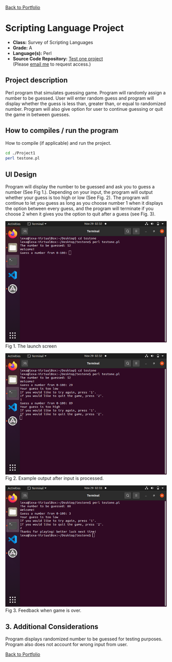 [Back to Portfolio](../../../)

Scripting Language Project
===============

-   **Class:** Survey of Scripting Languages
-   **Grade:** A
-   **Language(s):** Perl
-   **Source Code Repository:** [Test one project](https://github.com/LexaMO/ProjectsPortfolio/tree/master/Project1)  
    (Please [email me](mailto:LJMosby@csustudent.net?subject=GitHub%20Access) to request access.)

## Project description

Perl program that simulates guessing game. Program will randomly assign a number to be guessed. User will enter random guess and program will display whether the guess is less than, greater than, or equal to randomized number. Program will also give option for user to continue guessing or quit the game in between guesses.

## How to compiles / run the program

How to compile (if applicable) and run the project.

```bash
cd ./Project1
perl testone.pl
```

## UI Design

Program will display the number to be guessed and ask you to guess a number (See Fig 1.). Depending on your input, the program will output whether your guess is too high or low (See Fig. 2). The program will continue to let you guess as long as you choose number 1 when it displays the option between every guess, and the program will terminate if you choose 2 when it gives you the option to quit after a guess (see Fig. 3). 

![screenshot](../images/launch.png)
Fig 1. The launch screen

![screenshot](../images/option_run.png)
Fig 2. Example output after input is processed.

![screenshot](../images/quit.png)
Fig 3. Feedback when game is over.


## 3. Additional Considerations
Program displays randomized number to be guessed for testing purposes.
Program also does not account for wrong input from user.


[Back to Portfolio](../../../)
